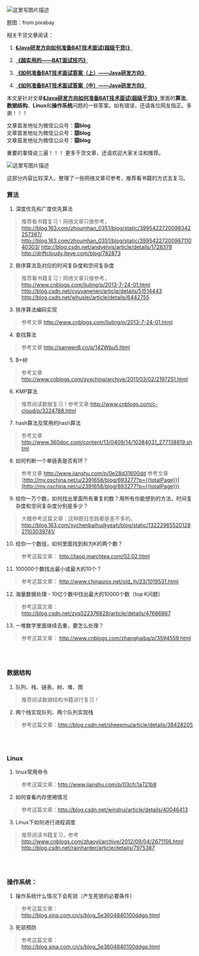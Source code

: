 ![这里写图片描述](http://img.blog.csdn.net/20160902165231502)

题图：from pixabay

相关干货文章阅读：

1. [**《Java研发方向如何准备BAT技术面试(超级干货)》**](http://blog.csdn.net/tzs_1041218129/article/details/52327011)

2. [**《超实用的——BAT面试技巧》**](http://blog.csdn.net/tzs_1041218129/article/details/52280918)

3. [**《如何准备BAT技术面试答案（上）——Java研发方向》**](http://blog.csdn.net/tzs_1041218129/article/details/52355867)

4. [**《如何准备BAT技术面试答案（中）——Java研发方向》**](http://blog.csdn.net/tzs_1041218129/article/details/52404456)

本文是针对文章[**《Java研发方向如何准备BAT技术面试(超级干货)》**](http://blog.csdn.net/tzs_1041218129/article/details/52327011)里面的**算法**、**数据结构**、**Linux**和**操作系统**问题的一些答案。如有错误，还请各位网友指正。多谢！！！

文章首发地址为微信公众号：**猿blog**<br>
文章首发地址为微信公众号：**猿blog**<br>
文章首发地址为微信公众号：**猿blog**<br>

重要的事情说三遍！！！ 
更多干货文章，还请欢迎大家关注和推荐。

![这里写图片描述](http://img.blog.csdn.net/20160901224417928)

这部分内容比较深入，整理了一些网络文章可参考，推荐看书籍的方式去复习。

### 算法

1. 深度优先和广度优先算法
> 推荐看书籍复习！网络文章只做参考，
http://blog.163.com/zhoumhan_0351/blog/static/3995422720098342257387/
http://blog.163.com/zhoumhan_0351/blog/static/3995422720098711040303/
http://blog.csdn.net/andyelvis/article/details/1728378
http://driftcloudy.iteye.com/blog/782873

2. 排序算法及对应的时间复杂度和空间复杂度
> 推荐看书籍复习！网络文章只做参考，
http://www.cnblogs.com/liuling/p/2013-7-24-01.html
http://blog.csdn.net/cyuyanenen/article/details/51514443
http://blog.csdn.net/whuslei/article/details/6442755

3. 排序算法编码实现
> 参考文章 http://www.cnblogs.com/liuling/p/2013-7-24-01.html

4. 查找算法
> 参考文章 http://sanwen8.cn/p/142Wbu5.html

5. B+树
> 参考文章 http://www.cnblogs.com/syxchina/archive/2011/03/02/2197251.html

6. KMP算法
> 推荐阅读数据复习！参考文章
> http://www.cnblogs.com/c-cloud/p/3224788.html

7. hash算法及常用的hash算法
> 参考文章 http://www.360doc.com/content/13/0409/14/10384031_277138819.shtml

8. 如何判断一个单链表是否有环？
> 参考文章 http://www.jianshu.com/p/0e28d31600dd
> 参考文章 [http://my.oschina.net/u/2391658/blog/693277?p={{totalPage}}](http://my.oschina.net/u/2391658/blog/693277?p={{totalPage}})

9.  给你一万个数，如何找出里面所有重复的数？用所有你能想到的方法，时间复杂度和空间复杂度分别是多少？
> 大概参考这篇文章：这种题目思路都是差不多的。
> http://blog.163.com/xychenbaihu@yeah/blog/static/1322296552012821103039741/

10. 给你一个数组，如何里面找到和为K的两个数？
> 参考这篇文章： http://taop.marchtea.com/02.02.html

11. 100000个数找出最小或最大的10个？
> 参考这篇文章： http://www.chinaunix.net/old_jh/23/1019531.html

12. 海量数据处理 - 10亿个数中找出最大的10000个数（top K问题）
> 参考这篇文章： http://blog.csdn.net/zyq522376829/article/details/47686867

13.  一堆数字里面继续去重，要怎么处理？
> 参考这篇文章： http://www.cnblogs.com/zhanghaiba/p/3594559.html

<br>
<br>

### 数据结构

1.  队列、栈、链表、树、堆、图
> 推荐阅读数据结构书籍进行复习！

2. 两个栈实现队列、两个队列实现栈
> 参考这篇文章：http://blog.csdn.net/sheepmu/article/details/38428205

<br>
<br>

### Linux

1. linux常用命令
> 参考这篇文章：http://www.jianshu.com/p/03cfc1a721b8

2. 如何查看内存使用情况
> 参考这篇文章：http://blog.csdn.net/windrui/article/details/40046413

3. Linux下如何进行进程调度
> 推荐阅读书籍复习，参考
http://www.cnblogs.com/zhaoyl/archive/2012/09/04/2671156.html
http://blog.csdn.net/rainharder/article/details/7975387


<br>
<br>

### 操作系统：

1. 操作系统什么情况下会死锁（产生死锁的必要条件）
> 参考这篇文章：http://blog.sina.com.cn/s/blog_5e3604840100ddgq.html

3. 死锁预防
> 参考这篇文章： http://blog.sina.com.cn/s/blog_5e3604840100ddgq.html

<br>
<br>

